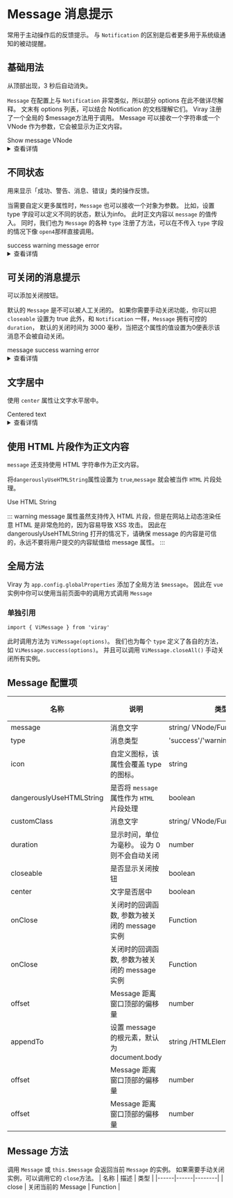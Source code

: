 <script lang="ts" setup>
import { h } from 'vue'
import { ViMessage } from '@viray/components'

const open = () => {
  ViMessage('this is a message.')
}

const openVn = () => {
  ViMessage({
    message: h('p', null, [
      h('span', null, 'Message can be '),
      h('i', { style: 'color: teal' }, 'VNode'),
    ]),
  })
}

const open1 = () => {
  ViMessage('this is a message.')
}
const open2 = () => {
  ViMessage({
    message: 'Congrats, this is a success message.',
    type: 'success',
  })
}
const open3 = () => {
  ViMessage({
    message: 'Warning, this is a warning message.',
    type: 'warning',
  })
}
const open4 = () => {
  ViMessage.error('Oops, this is a error message.')
}

// closeable
const open5 = () => {
  ViMessage({
    closeable: true,
    message: 'This is a message.',
  })
}
const open6 = () => {
  ViMessage({
    closeable: true,
    message: 'Congrats, this is a success message.',
    type: 'success',
  })
}
const open7 = () => {
  ViMessage({
    closeable: true,
    message: 'Warning, this is a warning message.',
    type: 'warning',
  })
}
const open8 = () => {
  ViMessage({
    closeable: true,
    message: 'Oops, this is a error message.',
    type: 'error',
  })
}

// center
const openCenter = () => {
  ViMessage({
    showClose: true,
    message: 'Centered text',
    center: true,
  })
}

// dangerousHTML
const openHTML = () => {
  ViMessage({
    dangerouslyUseHTMLString: true,
    message: '<strong>This is <i>HTML</i> string</strong>',
  })
}


</script>

# Message 消息提示

常用于主动操作后的反馈提示。 与 `Notification` 的区别是后者更多用于系统级通知的被动提醒。

## 基础用法

从顶部出现，3 秒后自动消失。

`Message` 在配置上与 `Notification` 非常类似，所以部分 options 在此不做详尽解释。 文末有 options 列表，可以结合 Notification 的文档理解它们。 Viray 注册了一个全局的 $message方法用于调用。 Message 可以接收一个字符串或一个 VNode 作为参数，它会被显示为正文内容。

<div class="example">
  <vi-button :plain="true" @click="open">Show message</vi-button>
  <vi-button :plain="true" @click="openVn">VNode</vi-button>
</div>

<details>
<summary>查看详情</summary>

``` vue
<template>
  <vi-button :plain="true" @click="open">Show message</vi-button>
  <vi-button :plain="true" @click="openVn">VNode</vi-button>
</template>

<script lang="ts" setup>
import { h } from 'vue'
import { ViMessage } from 'viray'

const open = () => {
  ViMessage('this is a message.')
}

const openVn = () => {
  ViMessage({
    message: h('p', null, [
      h('span', null, 'Message can be '),
      h('i', { style: 'color: teal' }, 'VNode'),
    ]),
  })
}
</script>
```
</details>

## 不同状态

用来显示「成功、警告、消息、错误」类的操作反馈。

当需要自定义更多属性时，`Message` 也可以接收一个对象为参数。 比如，设置 type 字段可以定义不同的状态，默认为info。 此时正文内容以 `message` 的值传入。 同时，我们也为 `Message` 的各种 `type` 注册了方法，可以在不传入 `type` 字段的情况下像 `open4`那样直接调用。

<div class="example">
  <vi-button :plain="true" @click="open2">success</vi-button>
  <vi-button :plain="true" @click="open3">warning</vi-button>
  <vi-button :plain="true" @click="open1">message</vi-button>
  <vi-button :plain="true" @click="open4">error</vi-button>
</div>

<details>
<summary>查看详情</summary>

``` vue
<template>
  <vi-button :plain="true" @click="open2">success</vi-button>
  <vi-button :plain="true" @click="open3">warning</vi-button>
  <vi-button :plain="true" @click="open1">message</vi-button>
  <vi-button :plain="true" @click="open4">error</vi-button>
</template>

<script lang="ts" setup>
import { ViMessage } from 'viray'

const open1 = () => {
  ViMessage('this is a message.')
}
const open2 = () => {
  ViMessage({
    message: 'Congrats, this is a success message.',
    type: 'success',
  })
}
const open3 = () => {
  ViMessage({
    message: 'Warning, this is a warning message.',
    type: 'warning',
  })
}
const open4 = () => {
  ViMessage.error('Oops, this is a error message.')
}
</script>
```
</details>

## 可关闭的消息提示

可以添加关闭按钮。

默认的 `Message` 是不可以被人工关闭的。 如果你需要手动关闭功能，你可以把 `closeable` 设置为 true 此外，和 `Notification` 一样，`Message` 拥有可控的 `duration`， 默认的关闭时间为 3000 毫秒，当把这个属性的值设置为0便表示该消息不会被自动关闭。

<div class="example">
  <vi-button :plain="true" @click="open5">message</vi-button>
  <vi-button :plain="true" @click="open6">success</vi-button>
  <vi-button :plain="true" @click="open7">warning</vi-button>
  <vi-button :plain="true" @click="open8">error</vi-button>
</div>

<details>
<summary>查看详情</summary>

``` vue
<template>
  <vi-button :plain="true" @click="open1">success</vi-button>
  <vi-button :plain="true" @click="open2">warning</vi-button>
  <vi-button :plain="true" @click="open3">message</vi-button>
  <vi-button :plain="true" @click="open4">error</vi-button>
</template>

<script lang="ts" setup>
import { ViMessage } from 'viray'

const open1 = () => {
  ViMessage({
    closeable: true,
    message: 'This is a message.',
  })
}
const open2 = () => {
  ViMessage({
    closeable: true,
    message: 'Congrats, this is a success message.',
    type: 'success',
  })
}
const open3 = () => {
  ViMessage({
    closeable: true,
    message: 'Warning, this is a warning message.',
    type: 'warning',
  })
}
const open4 = () => {
  ViMessage({
    closeable: true,
    message: 'Oops, this is a error message.',
    type: 'error',
  })
}
</script>
```
</details>

## 文字居中

使用 `center` 属性让文字水平居中。

<div class="example">
  <vi-button plain @click="openCenter">Centered text</vi-button>
</div>

<details>
<summary>查看详情</summary>

``` vue
<template>
  <vi-button plain @click="openCenter">Centered text</vi-button>
</template>

<script lang="ts" setup>
import { ViMessage } from 'viray'

// center
const openCenter = () => {
  ViMessage({
    showClose: true,
    message: 'Centered text',
    center: true,
  })
}
</script>
```
</details>


## 使用 HTML 片段作为正文内容

`message` 还支持使用 HTML 字符串作为正文内容。

将`dangerouslyUseHTMLString`属性设置为 `true`,`message` 就会被当作 `HTML` 片段处理。

<div class="example">
  <vi-button :plain="true" @click="openHTML">Use HTML String</vi-button>
</div>


::: warning
message 属性虽然支持传入 HTML 片段，但是在网站上动态渲染任意 HTML 是非常危险的，因为容易导致 XSS 攻击。 因此在 dangerouslyUseHTMLString 打开的情况下，请确保 message 的内容是可信的，永远不要将用户提交的内容赋值给 message 属性。
:::

## 全局方法

Viray 为 `app.config.globalProperties` 添加了全局方法 `$message`。 因此在 `vue` 实例中你可以使用当前页面中的调用方式调用 `Message`

### 单独引用

`import { ViMessage } from 'viray'`

此时调用方法为 `ViMessage(options)`。 我们也为每个 `type` 定义了各自的方法，如 `ViMessage.success(options)`。 并且可以调用 `ViMessage.closeAll()` 手动关闭所有实例。

## Message 配置项
| 名称 |   说明  |   类型   |  默认值  |
|------|---------|---------|----------|
|  message   |   消息文字	   |  string/ VNode/Function   |   ''    |
|  type   |   消息类型	   |  'success'/'warning'/'info'/'error'  | info |
|  icon   |   自定义图标，该属性会覆盖 type 的图标。  |  string   |  	—  |
|  dangerouslyUseHTMLString  |   是否将 `message` 属性作为 `HTML` 片段处理	   |  boolean   |   false   |
|  customClass   |   消息文字	   |  string/ VNode/Function   |   ''    |
|  duration  |  显示时间，单位为毫秒。 设为 0 则不会自动关闭|  number   |   3000    |
|  closeable   |   是否显示关闭按钮	   |  boolean   |   false   |
|  center   |   文字是否居中  |  boolean   |   false  |
|  onClose   |   关闭时的回调函数, 参数为被关闭的 message 实例  |  Function   |   —   |
|  onClose   |   关闭时的回调函数, 参数为被关闭的 message 实例  |  Function   |   —   |
|  offset   |   Message 距离窗口顶部的偏移量 |  number   |   16   |
|  appendTo   |   设置 message 的根元素，默认为 document.body |  string /HTMLElement   |   —   |
|  offset   |   Message 距离窗口顶部的偏移量 |  number   |   16   |
|  offset   |   Message 距离窗口顶部的偏移量 |  number   |   16   |

## Message 方法

调用 `Message` 或 `this.$message` 会返回当前 `Message` 的实例。 如果需要手动关闭实例，可以调用它的 `close`方法。
| 名称 | 	描述 |	类型 |
|------|------|--------|
| close |  关闭当前的 Message  |  Function  |

